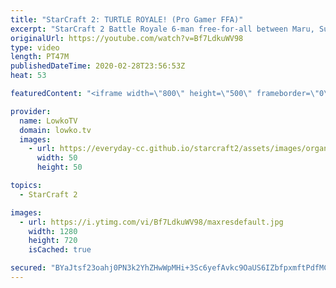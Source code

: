 ```yaml
---
title: "StarCraft 2: TURTLE ROYALE! (Pro Gamer FFA)"
excerpt: "StarCraft 2 Battle Royale 6-man free-for-all between Maru, SuperNova, Taeja, Stats, Patience and Ragnarok. While it is a Battle Royale, both games very quickly become a Turtle Royale instead, as players try to control the center with as much static defense as possible.  Get more videos & support my work:"
originalUrl: https://youtube.com/watch?v=Bf7LdkuWV98
type: video
length: PT47M
publishedDateTime: 2020-02-28T23:56:53Z
heat: 53

featuredContent: "<iframe width=\"800\" height=\"500\" frameborder=\"0\" src=\"https://www.youtube.com/embed/Bf7LdkuWV98\" allow=\"accelerometer; autoplay; encrypted-media; gyroscope; picture-in-picture\" allowfullscreen></iframe>"

provider:
  name: LowkoTV
  domain: lowko.tv
  images:
    - url: https://everyday-cc.github.io/starcraft2/assets/images/organizations/lowko.tv-50x50.jpg
      width: 50
      height: 50

topics:
  - StarCraft 2

images:
  - url: https://i.ytimg.com/vi/Bf7LdkuWV98/maxresdefault.jpg
    width: 1280
    height: 720
    isCached: true

secured: "BYaJtsf23oahj0PN3k2YhZHwWpMHi+3Sc6yefAvkc9OaUS6IZbfpxmftPdfMCl161XO4K5jkcKtd5TcOKyptGzoNiofSdW4M6uSQMFUG/fVsRYvCaIAwE9xpdw6mQUHNbAs/dXs56+mFiXv8pOv2ZfKXwUl53f/9AlxhZLJF1rJjeZCY9uUIds3Ma9NfkaACtXTso56Ct4tC3epBBl/x1/WgiVq9gNnmYoMzN2gZvb1p/l+fGAOT6W6r8pPdcZYuIJzzDiXh65TlfBAKV5gEzXq9ITh7m+CNACSJP0t20wmxdh7g3KFYNBCVco1S9mMKqck7fcfc62ytpYdcwYr3nqtPYrI9/Du4CnGgUYY+l7QUbJtHw+GRJF0zplCqk7/6WWZaLKFU/sTEdYd9fBRYzRErnPijZ7Gtt0g3VbkAyi9utxbkh+QkDEwxKr6WXWnw;AwCN0UXICT4j4uH0QLPUVA=="
---
```


